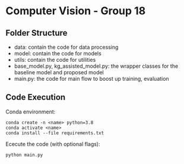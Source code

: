 # Computer Vision - Group 18

## Folder Structure
- data: contain the code for data processing
- model: contain the code for models 
- utils: contain the code for utilities
- base_model.py, kg_assisted_model.py: the wrapper classes for the baseline model and proposed model
- main.py: the code for main flow to boost up training, evaluation

## Code Execution

Conda environment:
```
conda create -n <name> python=3.8
conda activate <name>
conda install --file requirements.txt
```

Ececute the code (with optional flags):
```
python main.py
```